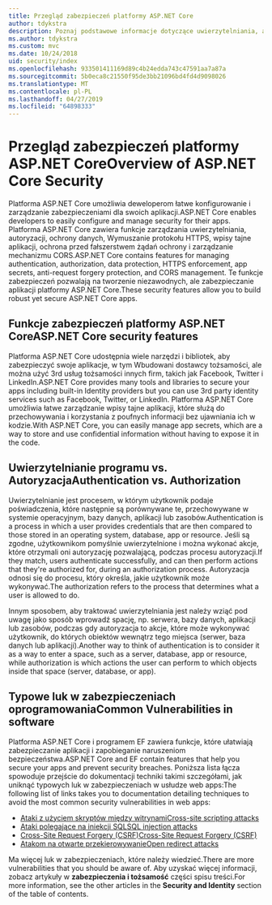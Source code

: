 ```yaml
---
title: Przegląd zabezpieczeń platformy ASP.NET Core
author: tdykstra
description: Poznaj podstawowe informacje dotyczące uwierzytelniania, autoryzacji i zabezpieczeń w programie ASP.NET Core.
ms.author: tdykstra
ms.custom: mvc
ms.date: 10/24/2018
uid: security/index
ms.openlocfilehash: 933501411169d89c4b24edda743c47591aa7a87a
ms.sourcegitcommit: 5b0eca8c21550f95de3bb21096bd4fd4d9098026
ms.translationtype: MT
ms.contentlocale: pl-PL
ms.lasthandoff: 04/27/2019
ms.locfileid: "64898333"
---
```

# <a name="overview-of-aspnet-core-security"></a><span data-ttu-id="e6092-103">Przegląd zabezpieczeń platformy ASP.NET Core</span><span class="sxs-lookup"><span data-stu-id="e6092-103">Overview of ASP.NET Core Security</span></span>

<span data-ttu-id="e6092-104">Platforma ASP.NET Core umożliwia deweloperom łatwe konfigurowanie i zarządzanie zabezpieczeniami dla swoich aplikacji.</span><span class="sxs-lookup"><span data-stu-id="e6092-104">ASP.NET Core enables developers to easily configure and manage security for their apps.</span></span> <span data-ttu-id="e6092-105">Platforma ASP.NET Core zawiera funkcje zarządzania uwierzytelniania, autoryzacji, ochrony danych, Wymuszanie protokołu HTTPS, wpisy tajne aplikacji, ochrona przed fałszerstwem żądań ochrony i zarządzanie mechanizmu CORS.</span><span class="sxs-lookup"><span data-stu-id="e6092-105">ASP.NET Core contains features for managing authentication, authorization, data protection, HTTPS enforcement, app secrets, anti-request forgery protection, and CORS management.</span></span> <span data-ttu-id="e6092-106">Te funkcje zabezpieczeń pozwalają na tworzenie niezawodnych, ale zabezpieczanie aplikacji platformy ASP.NET Core.</span><span class="sxs-lookup"><span data-stu-id="e6092-106">These security features allow you to build robust yet secure ASP.NET Core apps.</span></span>

## <a name="aspnet-core-security-features"></a><span data-ttu-id="e6092-107">Funkcje zabezpieczeń platformy ASP.NET Core</span><span class="sxs-lookup"><span data-stu-id="e6092-107">ASP.NET Core security features</span></span>

<span data-ttu-id="e6092-108">Platforma ASP.NET Core udostępnia wiele narzędzi i bibliotek, aby zabezpieczyć swoje aplikacje, w tym Wbudowani dostawcy tożsamości, ale można użyć 3rd usług tożsamości innych firm, takich jak Facebook, Twitter i LinkedIn.</span><span class="sxs-lookup"><span data-stu-id="e6092-108">ASP.NET Core provides many tools and libraries to secure your apps including built-in Identity providers but you can use 3rd party identity services such as Facebook, Twitter, or LinkedIn.</span></span> <span data-ttu-id="e6092-109">Platforma ASP.NET Core umożliwia łatwe zarządzanie wpisy tajne aplikacji, które służą do przechowywania i korzystania z poufnych informacji bez ujawniania ich w kodzie.</span><span class="sxs-lookup"><span data-stu-id="e6092-109">With ASP.NET Core, you can easily manage app secrets, which are a way to store and use confidential information without having to expose it in the code.</span></span>

## <a name="authentication-vs-authorization"></a><span data-ttu-id="e6092-110">Uwierzytelnianie programu vs. Autoryzacja</span><span class="sxs-lookup"><span data-stu-id="e6092-110">Authentication vs. Authorization</span></span>

<span data-ttu-id="e6092-111">Uwierzytelnianie jest procesem, w którym użytkownik podaje poświadczenia, które następnie są porównywane te, przechowywane w systemie operacyjnym, bazy danych, aplikacji lub zasobów.</span><span class="sxs-lookup"><span data-stu-id="e6092-111">Authentication is a process in which a user provides credentials that are then compared to those stored in an operating system, database, app or resource.</span></span> <span data-ttu-id="e6092-112">Jeśli są zgodne, użytkownikom pomyślnie uwierzytelnione i można wykonać akcje, które otrzymali oni autoryzację pozwalającą, podczas procesu autoryzacji.</span><span class="sxs-lookup"><span data-stu-id="e6092-112">If they match, users authenticate successfully, and can then perform actions that they're authorized for, during an authorization process.</span></span> <span data-ttu-id="e6092-113">Autoryzacja odnosi się do procesu, który określa, jakie użytkownik może wykonywać.</span><span class="sxs-lookup"><span data-stu-id="e6092-113">The authorization refers to the process that determines what a user is allowed to do.</span></span>

<span data-ttu-id="e6092-114">Innym sposobem, aby traktować uwierzytelniania jest należy wziąć pod uwagę jako sposób wprowadź spację, np. serwera, bazy danych, aplikacji lub zasobów, podczas gdy autoryzacja to akcje, które może wykonywać użytkownik, do których obiektów wewnątrz tego miejsca (serwer, baza danych lub aplikacji).</span><span class="sxs-lookup"><span data-stu-id="e6092-114">Another way to think of authentication is to consider it as a way to enter a space, such as a server, database, app or resource, while authorization is which actions the user can perform to which objects inside that space (server, database, or app).</span></span>

## <a name="common-vulnerabilities-in-software"></a><span data-ttu-id="e6092-115">Typowe luk w zabezpieczeniach oprogramowania</span><span class="sxs-lookup"><span data-stu-id="e6092-115">Common Vulnerabilities in software</span></span>

<span data-ttu-id="e6092-116">Platforma ASP.NET Core i programem EF zawiera funkcje, które ułatwiają zabezpieczanie aplikacji i zapobieganie naruszeniom bezpieczeństwa.</span><span class="sxs-lookup"><span data-stu-id="e6092-116">ASP.NET Core and EF contain features that help you secure your apps and prevent security breaches.</span></span> <span data-ttu-id="e6092-117">Poniższa lista łącza spowoduje przejście do dokumentacji techniki takimi szczegółami, jak uniknąć typowych luk w zabezpieczeniach w usłudze web apps:</span><span class="sxs-lookup"><span data-stu-id="e6092-117">The following list of links takes you to documentation detailing techniques to avoid the most common security vulnerabilities in web apps:</span></span>

* [<span data-ttu-id="e6092-118">Ataki z użyciem skryptów między witrynami</span><span class="sxs-lookup"><span data-stu-id="e6092-118">Cross-site scripting attacks</span></span>](xref:security/cross-site-scripting)
* [<span data-ttu-id="e6092-119">Ataki polegające na iniekcji SQL</span><span class="sxs-lookup"><span data-stu-id="e6092-119">SQL injection attacks</span></span>](/ef/core/querying/raw-sql)
* [<span data-ttu-id="e6092-120">Cross-Site Request Forgery (CSRF)</span><span class="sxs-lookup"><span data-stu-id="e6092-120">Cross-Site Request Forgery (CSRF)</span></span>](xref:security/anti-request-forgery)
* [<span data-ttu-id="e6092-121">Atakom na otwarte przekierowywanie</span><span class="sxs-lookup"><span data-stu-id="e6092-121">Open redirect attacks</span></span>](xref:security/preventing-open-redirects)

<span data-ttu-id="e6092-122">Ma więcej luk w zabezpieczeniach, które należy wiedzieć.</span><span class="sxs-lookup"><span data-stu-id="e6092-122">There are more vulnerabilities that you should be aware of.</span></span> <span data-ttu-id="e6092-123">Aby uzyskać więcej informacji, zobacz artykuły w **zabezpieczenia i tożsamość** części spisu treści.</span><span class="sxs-lookup"><span data-stu-id="e6092-123">For more information, see the other articles in the **Security and Identity** section of the table of contents.</span></span>
